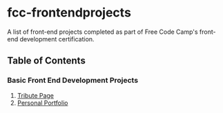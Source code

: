 # fcc-frontendprojects
A list of front-end projects completed as part of Free Code Camp's front-end development certification.

## Table of Contents
### Basic Front End Development Projects
1. [Tribute Page](./tribute_page/index.html "Tribute Page")
2. [Personal Portfolio](./personal_portfolio/index.html "Personal Portfolio")
